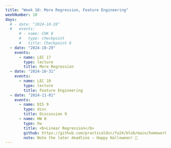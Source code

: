 ```yaml
---
title: "Week 10: More Regression, Feature Engineering"
weekNumber: 10
days:
  # - date: "2024-10-28"
  #   events:
      # - name: CHK 8
      #   type: checkpoint
      #   title: Checkpoint 8
  - date: "2024-10-29"
    events:
      - name: LEC 17
        type: lecture
        title: More Regression
  - date: "2024-10-31"
    events:
      - name: LEC 18
        type: lecture
        title: Feature Engineering
  - date: "2024-11-01"
    events:
      - name: DIS 9
        type: disc
        title: Discussion 9
      - name: HW 8
        type: hw
        title: <b>Linear Regression</b>
        github: https://github.com/practicaldsc/fa24/blob/main/homeworks/hw08/hw08.ipynb
        note: Note the later deadline – Happy Halloween! 🎃
---
```

